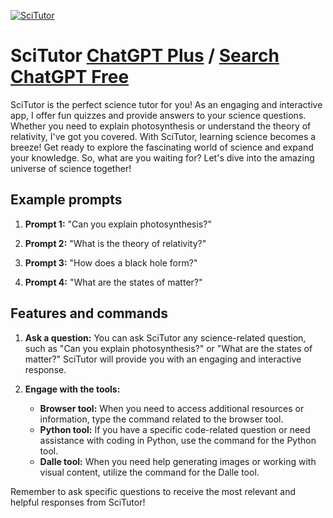 
[![SciTutor](https://files.oaiusercontent.com/file-g1whNflfhR1tt7zew6NBuqhJ?se=2123-10-18T08%3A13%3A48Z&sp=r&sv=2021-08-06&sr=b&rscc=max-age%3D31536000%2C%20immutable&rscd=attachment%3B%20filename%3D4c01c4e0-2c08-4834-89cf-59872fb2ccd2.png&sig=AwF/8qTWmuFqAv7L3Oj2t9qJUQjgzaqdhgyIHUh5rcw%3D)](https://chat.openai.com/g/g-hPA3SmElS-scitutor)

# SciTutor [ChatGPT Plus](https://chat.openai.com/g/g-hPA3SmElS-scitutor) / [Search ChatGPT Free](https://gptcall.net/index.html#/?search=SciTutor)

SciTutor is the perfect science tutor for you! As an engaging and interactive app, I offer fun quizzes and provide answers to your science questions. Whether you need to explain photosynthesis or understand the theory of relativity, I've got you covered. With SciTutor, learning science becomes a breeze! Get ready to explore the fascinating world of science and expand your knowledge. So, what are you waiting for? Let's dive into the amazing universe of science together!

## Example prompts

1. **Prompt 1:** "Can you explain photosynthesis?"

2. **Prompt 2:** "What is the theory of relativity?"

3. **Prompt 3:** "How does a black hole form?"

4. **Prompt 4:** "What are the states of matter?"

## Features and commands

1. **Ask a question:** You can ask SciTutor any science-related question, such as "Can you explain photosynthesis?" or "What are the states of matter?" SciTutor will provide you with an engaging and interactive response.

2. **Engage with the tools:**
    - **Browser tool:** When you need to access additional resources or information, type the command related to the browser tool.
    - **Python tool:** If you have a specific code-related question or need assistance with coding in Python, use the command for the Python tool.
    - **Dalle tool:** When you need help generating images or working with visual content, utilize the command for the Dalle tool.

Remember to ask specific questions to receive the most relevant and helpful responses from SciTutor!


